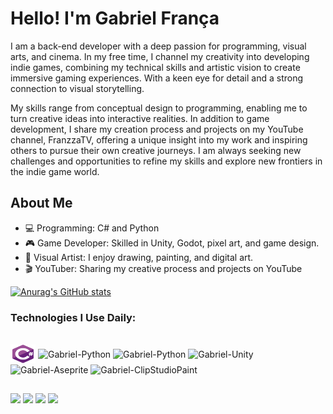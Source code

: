 # Hello! I'm Gabriel França

I am a back-end developer with a deep passion for programming, visual arts, and cinema. In my free time, I channel my creativity into developing indie games, combining my technical skills and artistic vision to create immersive gaming experiences. With a keen eye for detail and a strong connection to visual storytelling.

My skills range from conceptual design to programming, enabling me to turn creative ideas into interactive realities. In addition to game development, I share my creation process and projects on my YouTube channel, FranzzaTV, offering a unique insight into my work and inspiring others to pursue their own creative journeys. I am always seeking new challenges and opportunities to refine my skills and explore new frontiers in the indie game world.

## About Me
- 💻 Programming: C# and Python
- 🎮 Game Developer: Skilled in Unity, Godot, pixel art, and game design.
- 🎨 Visual Artist: I enjoy drawing, painting, and digital art.
- 🎬 YouTuber: Sharing my creative process and projects on YouTube

[![Anurag's GitHub stats](https://github-readme-stats.vercel.app/api?username=GabrielFranca&show_icons=true&bg_color=212830&text_color=e2e2e2&icon_color=d6a310)](https://github.com/anuraghazra/github-readme-stats)

### Technologies I Use Daily:
<div style="display: inline_block"><br>
  <img align="center" alt="Gabriel-Csharp" height="30" width="40" src="https://raw.githubusercontent.com/devicons/devicon/master/icons/csharp/csharp-original.svg">
  <img align="center" alt="Gabriel-Python" height="30" width="40" src="https://cdn.jsdelivr.net/gh/devicons/devicon@latest/icons/python/python-original.svg" />
  <img align="center" alt="Gabriel-Python" height="30" width="40" src="https://cdn.jsdelivr.net/gh/devicons/devicon@latest/icons/godot/godot-original.svg" />
  <img align="center" alt="Gabriel-Unity" height="30" width="40" src="https://cdn.jsdelivr.net/gh/devicons/devicon@latest/icons/unity/unity-original.svg">
  <img align="center" alt="Gabriel-Aseprite" height="30" width="30" src=https://upload.wikimedia.org/wikipedia/commons/thumb/6/69/Logo_Aseprite.svg/640px-Logo_Aseprite.svg.png />
  <img align="center" alt="Gabriel-ClipStudioPaint" height="30" width="30" src="https://upload.wikimedia.org/wikipedia/en/6/66/Clip_Studio_Paint_app_logo.png" />
</div>

##

<div> 
  <a href="https://www.youtube.com/@FranzzaaTV" target="_blank"><img src="https://img.shields.io/badge/YouTube-FF0000?style=for-the-badge&logo=youtube&logoColor=white" target="_blank"></a>
  <a href="https://www.instagram.com/franzzatv" target="_blank"><img src="https://img.shields.io/badge/-Instagram-%23E4405F?style=for-the-badge&logo=instagram&logoColor=white" target="_blank"></a>
  <a href="https://x.com/FranzzaTV" target="_blank"><img src="https://img.shields.io/badge/Twitter-1DA1F2?style=for-the-badge&logo=twitter&logoColor=white" target="_blank"></a>
  <a href="https://franzzatv.itch.io/" target="_blank"><img src="https://img.shields.io/badge/Itch.io-FA5C5C?style=for-the-badge&logo=itchdotio&logoColor=white" target="_blank"></a>
</div>
 
